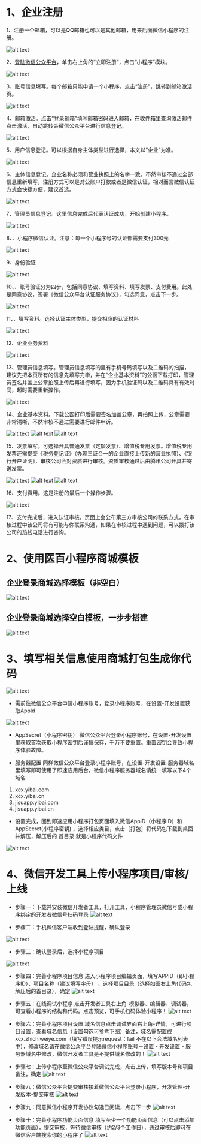 
# 1、企业注册
1、注册一个邮箱，可以是QQ邮箱也可以是其他邮箱，用来后面微信小程序的注册。

![alt text](http://bbs.zhichiwangluo.com/data/attachment/forum/201705/15/001545nyjl04j1or4qrq4i.png "Title")

2、[登陆微信公众平台](https://mp.weixin.qq.com/)，单击右上角的“立即注册”，点击“小程序”模块。

![alt text](http://bbs.zhichiwangluo.com/data/attachment/forum/201705/15/001607z4zi67egqzqtnicp.png "Title")

3、账号信息填写。每个邮箱只能申请一个小程序，点击“注册”，跳转到邮箱激活页。


![alt text](http://bbs.zhichiwangluo.com/data/attachment/forum/201705/15/001650zt6l3o5459l4sd25.png "Title")

4、邮箱激活。点击“登录邮箱”填写邮箱密码进入邮箱，在收件箱里查询激活邮件点击激活，自动跳转会微信公众平台进行信息登记。

![alt text](http://bbs.zhichiwangluo.com/data/attachment/forum/201705/15/001707njzmhxpgjbhjghgb.png "Title")


5、用户信息登记。可以根据自身主体类型进行选择，本文以“企业”为准。

![alt text](http://bbs.zhichiwangluo.com/data/attachment/forum/201705/15/001727jxdrms1k3ddxzosl.png "Title")


6、主体信息登记。企业名称必须和营业执照上的名字一致，不然审核不通过全部信息重新填写，注册方式可以是对公账户打款或者是微信认证，相对而言微信认证方式会快捷方便，建议首选。

![alt text](http://bbs.zhichiwangluo.com/data/attachment/forum/201705/15/001745j9owo9qdtqityu9z.png "Title")


7、管理员信息登记。这里信息完成后代表认证成功，开始创建小程序。

![alt text](http://bbs.zhichiwangluo.com/data/attachment/forum/201705/15/001813nc2nh7whztwrdzpt.png "Title")



8、、小程序微信认证。注意：每一个小程序号的认证都需要支付300元

![alt text](http://bbs.zhichiwangluo.com/data/attachment/forum/201705/15/002202pv7ylivkwp6f5lym.png "Title")

9、身份验证

![alt text](http://bbs.zhichiwangluo.com/data/attachment/forum/201705/15/002242jkk0903qilb49ll3.png "Title")

10、、账号验证分为四步，包括同意协议、填写资料、填写发票、支付费用。此处是同意协议，签署《微信公众平台认证服务协议》，勾选同意，点击下一步。

![alt text](http://bbs.zhichiwangluo.com/data/attachment/forum/201705/15/002327izf6c68c3k2rhfrz.png "Title")

11、、填写资料。选择认证主体类型，提交相应的认证材料

![alt text](http://bbs.zhichiwangluo.com/data/attachment/forum/201705/15/002349r666jeizxap677vi.png "Title")

12、企业业务资料

![alt text](http://bbs.zhichiwangluo.com/data/attachment/forum/201705/15/002418lj4l3300lzj7ntjq.png "Title")

13、管理员信息填写。管理员信息填写的里有手机号码填写以及二维码的扫描，建议先把本页所有的信息先填写完毕，并在“企业基本资料”的公函下载打印，管理员签名并盖上公章拍照上传后再进行填写，因为手机验证码以及二维码具有有效时间，超时需要重新操作。

![alt text](http://bbs.zhichiwangluo.com/data/attachment/forum/201705/15/002544ehptu2gynu99639s.png "Title")

14、企业基本资料。下载公函打印后需要签名加盖公章，再拍照上传，公章需要非常清晰，不然审核不通过需要进行邮件申诉。

![alt text](http://bbs.zhichiwangluo.com/data/attachment/forum/201705/15/002714pq43ju3x33u19e6q.png "Title")
![alt text](http://bbs.zhichiwangluo.com/data/attachment/forum/201705/15/002728x7ovquqrqqomy773.png "Title")
![alt text](http://bbs.zhichiwangluo.com/data/attachment/forum/201705/15/002743jvs0040as04rmrmm.png "Title")

15、发票填写。可选择开具普通发票（定额发票）、增值税专用发票。增值税专用发票还需提交《税务登记证》（办理三证合一的企业直接上传新的营业执照）、《银行开户证明》，审核公司会对资质进行审核。资质审核通过后由腾讯公司开具并寄送发票。

![alt text](http://bbs.zhichiwangluo.com/data/attachment/forum/201705/15/002850atotuu8vwgnbubin.png "Title")
![alt text](http://bbs.zhichiwangluo.com/data/attachment/forum/201705/15/002858x7w5zvjaf8sv7fho.png "Title")
![alt text](http://bbs.zhichiwangluo.com/ "Title")

16、支付费用。这是注册的最后一个操作步骤。

![alt text](http://bbs.zhichiwangluo.com/data/attachment/forum/201705/15/002929jz2ekm17uymq2myp.png "Title")

17、支付完成后，进入认证审核。页面上会公布第三方审核公司的联系方式，在审核过程中该公司将有可能与你联系沟通，如果在审核过程中遇到问题，可以拨打该公司的热线电话进行咨询。

# 2、使用医百小程序商城模板
## 企业登录商城选择模板（非空白）
![alt text](http://bbs.zhichiwangluo.com/data/attachment/forum/201705/24/154548lesonsy3rnr1njov.png "Title")

## 企业登录商城选择空白模板，一步步搭建
![alt text](http://bbs.zhichiwangluo.com/data/attachment/forum/201705/24/154709guiifutnuazx1188.png "Title")

# 3、填写相关信息使用商城打包生成你代码
![alt text](http://bbs.zhichiwangluo.com/data/attachment/forum/201705/24/165102zpg1lgpxgzxghvsg.png "Title")

- 需前往微信公众平台申请小程序账号，登录小程序账号，在设置-开发设置获取AppId

![alt text](http://bbs.zhichiwangluo.com/data/attachment/forum/201705/24/165457kx9xfxqrtfyyomut.png "Title")
- AppSecret（小程序密钥）
    微信公众平台登录小程序账号，在设置-开发设置里获取首次获取小程序密钥后谨慎保存，千万不要重置。重置密钥会导致小程序体验故障。

- 服务器配置 
    同样微信公众平台登录小程序账号，在设置-开发设置-服务器域名里填写即可使用了即速应用后台，微信小程序服务器域名请统一填写以下4个域名
1. xcx.yibai.com
2. xcx.yibai.cn
3. jisuapp.yibai.com
4. jisuapp.yibai.cn

- 设置完成，回到即速应用小程序打包页面填入微信AppID（小程序ID）和AppSecret(小程序密钥) ，选择相应类目，点击［打包］将代码包下载到桌面并解压，解压后的 首目录 就是小程序代码文件

![alt text](http://bbs.zhichiwangluo.com/data/attachment/forum/201705/24/173559qvcjr881jk4m8jfu.png "Title")

# 4、微信开发工具上传小程序项目/审核/上线
- 步骤一：下载并安装微信开发者工具，打开工具，小程序管理员微信号或小程序绑定的开发者微信号扫码登录
![alt text](http://bbs.zhichiwangluo.com/data/attachment/forum/201710/10/141954rut27ktgti4takik.png "Title")

- 步骤二：手机微信客户端收到登陆提醒，确认登录

![alt text](http://bbs.zhichiwangluo.com/data/attachment/forum/201710/10/142821cgsgpg2f71pfsf5v.png "Title")

- 步骤三：确认登录后，选择小程序项目

![alt text](http://bbs.zhichiwangluo.com/data/attachment/forum/201710/10/142334tv4j6669f6hvfrol.png "Title")


- 步骤四：完善小程序项目信息
      进入小程序项目编辑页面，填写APPID（即小程序ID）、项目名称（建议填写字母） 、选择项目目录（选择如图右上角代码包解压后的首目录），确定
![alt text](http://bbs.zhichiwangluo.com/data/attachment/forum/201710/10/143114n7fhy5y5qwe5edqd.png "Title")

- 步骤五：在线调试小程序
      点击开发者工具右上角-模拟器、编辑器、调试器，可查看小程序的结构和代码。点击预览，可手机扫码体验小程序！
![alt text](http://bbs.zhichiwangluo.com/data/attachment/forum/201710/10/143632uab91rku07kgkbdu.png "Title")

- 步骤六：完善小程序项目设置
        域名信息点击调试界面右上角-详情，可进行项目设置，查看域名信息（设置勾选可参考下图）备注，域名需配置成 xcx.zhichiweiye.com（填写错误提示request：fail 不在以下合法域名列表中），修改域名请在微信公众平台登陆微信小程序账号－设置 - 开发设置 - 服务器域名中修改，微信开发者工具是不提供域名修改的！
![alt text](http://bbs.zhichiwangluo.com/data/attachment/forum/201801/19/144618ic2as9gbbfo9c8b9.jpg "Title")

- 步骤七：上传小程序至微信公众平台调试完成，点击上传，填写版本号和项目备注，确定
![alt text](http://bbs.zhichiwangluo.com/data/attachment/forum/201710/10/153751jf5boub0vwsbehhb.png "Title")

- 步骤八：微信公众平台提交审核接着微信公众平台登录小程序，开发管理-开发版本-提交审核
![alt text](http://bbs.zhichiwangluo.com/data/attachment/forum/201710/10/154107psk57ikomsgjsrzl.png "Title")

- 步骤九：同意微信小程序开发协议勾选已阅读，点击下一步
![alt text](http://bbs.zhichiwangluo.com/data/attachment/forum/201710/10/154339r2ctc4vxgt4kvvv5.png "Title")

- 步骤十：完善小程序功能页面信息
      填写至少一个功能页面信息（可以点击添加功能页面），提交审核，等待微信审核（约2/3个工作日），通过审核后即可在微信客户端搜索你的小程序了
![alt text](http://bbs.zhichiwangluo.com/data/attachment/forum/201710/10/154420m6t78nfthhf77fnq.png "Title")

